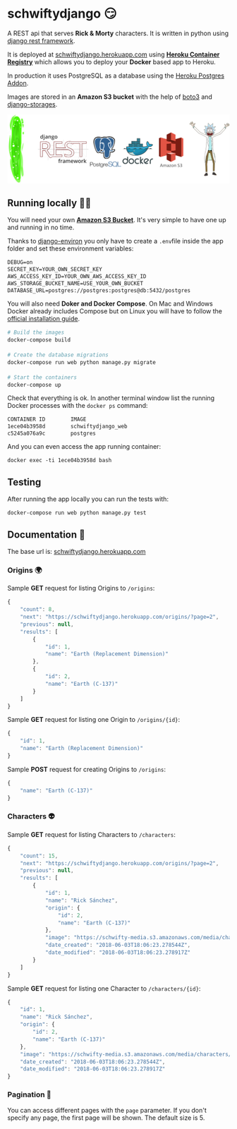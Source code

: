 # schwiftydjango 😏

A REST api that serves **Rick & Morty** characters. It is written in python using [django rest framework](http://www.django-rest-framework.org).

It is deployed at [schwiftydjango.herokuapp.com](https://schwiftydjango.herokuapp.com) using **[Heroku Container Registry](https://devcenter.heroku.com/articles/container-registry-and-runtime)** which allows you to deploy your **Docker** based app to Heroku.

In production it uses PostgreSQL as a database using the [Heroku Postgres Addon](https://www.heroku.com/postgres).

Images are stored in an **Amazon S3 bucket** with the help of [boto3](https://github.com/boto/boto3) and [django-storages](https://github.com/jschneier/django-storages).

![Logo](/art/logo.png)

## Running locally 👨‍💻

You will need your own **[Amazon S3 Bucket](https://aws.amazon.com/s3)**. It's very simple to have one up and running in no time.

Thanks to [django-environ](https://github.com/joke2k/django-environ) you only have to create a `.env`file inside the app folder and set these environment variables:

```
DEBUG=on
SECRET_KEY=YOUR_OWN_SECRET_KEY
AWS_ACCESS_KEY_ID=YOUR_OWN_AWS_ACCESS_KEY_ID
AWS_STORAGE_BUCKET_NAME=USE_YOUR_OWN_BUCKET
DATABASE_URL=postgres://postgres:postgres@db:5432/postgres
```

You will also need **Doker and Docker Compose**. On Mac and Windows Docker already includes Compose but on Linux you will have to follow the [official installation guide](https://docs.docker.com/compose/install).


```bash
# Build the images
docker-compose build

# Create the database migrations
docker-compose run web python manage.py migrate

# Start the containers
docker-compose up
```

Check that everything is ok. In another terminal window list the running Docker processes with the `docker ps` command:

```
CONTAINER ID        IMAGE             
1ece04b3958d        schwiftydjango_web
c5245a076a9c        postgres          
```

And you can even access the app running container:

```
docker exec -ti 1ece04b3958d bash
```

## Testing

After running the app locally you can run the tests with:

```
docker-compose run web python manage.py test
```

## Documentation 📃

The base url is: [schwiftydjango.herokuapp.com](https://schwiftydjango.herokuapp.com)

### Origins 🌍

Sample **GET** request for listing Origins to `/origins`:

```js
{
    "count": 8,
    "next": "https://schwiftydjango.herokuapp.com/origins/?page=2",
    "previous": null,
    "results": [
        {
            "id": 1,
            "name": "Earth (Replacement Dimension)"
        },
        {
            "id": 2,
            "name": "Earth (C-137)"
        }
    ]
}
```

Sample **GET** request for listing one Origin to `/origins/{id}`:

```js
{
    "id": 1,
    "name": "Earth (Replacement Dimension)"
}
```

Sample **POST** request for creating Origins to `/origins`:

```js
{
    "name": "Earth (C-137)"
}
```

### Characters 👽

Sample **GET** request for listing Characters to `/characters`:

```js
{
    "count": 15,
    "next": "https://schwiftydjango.herokuapp.com/origins/?page=2",
    "previous": null,
    "results": [
        {
            "id": 1,
            "name": "Rick Sánchez",
            "origin": {
                "id": 2,
                "name": "Earth (C-137)"
            },
            "image": "https://schwifty-media.s3.amazonaws.com/media/characters/rick-sanchez",
            "date_created": "2018-06-03T18:06:23.278544Z",
            "date_modified": "2018-06-03T18:06:23.278917Z"
        }
    ]
}
```

Sample **GET** request for listing one Character to `/characters/{id}`:

```js
{
    "id": 1,
    "name": "Rick Sánchez",
    "origin": {
        "id": 2,
        "name": "Earth (C-137)"
    },
    "image": "https://schwifty-media.s3.amazonaws.com/media/characters/rick-sanchez",
    "date_created": "2018-06-03T18:06:23.278544Z",
    "date_modified": "2018-06-03T18:06:23.278917Z"
}
```

### Pagination 📄

You can access different pages with the `page` parameter. If you don't specify any page, the first page will be shown. The default size is 5.
